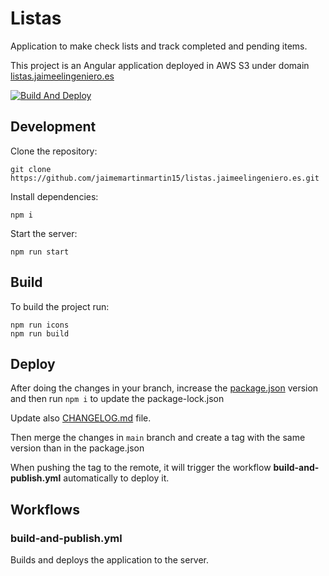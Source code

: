# Listas

Application to make check lists and track completed and pending items.

This project is an Angular application deployed in AWS S3 under domain [listas.jaimeelingeniero.es](https://listas.jaimeelingeniero.es)

[![Build And Deploy](https://github.com/jaimemartinmartin15/listas.jaimeelingeniero.es/actions/workflows/build-and-publish.yml/badge.svg)](https://github.com/jaimemartinmartin15/listas.jaimeelingeniero.es/actions/workflows/build-and-publish.yml)

## Development

Clone the repository:

```text
git clone https://github.com/jaimemartinmartin15/listas.jaimeelingeniero.es.git
```

Install dependencies:

```text
npm i
```

Start the server:

```text
npm run start
```

## Build

To build the project run:

```text
npm run icons
npm run build
```

## Deploy

After doing the changes in your branch, increase the [package.json](./package.json) version and then run `npm i` to update the package-lock.json

Update also [CHANGELOG.md](./CHANGELOG.md) file.

Then merge the changes in `main` branch and create a tag with the same version than in the package.json

When pushing the tag to the remote, it will trigger the workflow **build-and-publish.yml** automatically to deploy it.

## Workflows

### build-and-publish.yml

Builds and deploys the application to the server.
